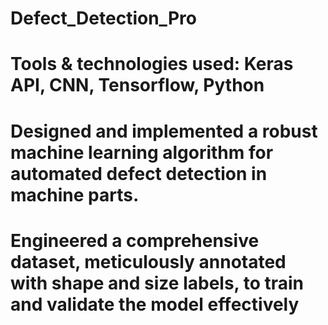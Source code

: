 # Defect_Detection_Pro
# Tools & technologies used: Keras API, CNN, Tensorflow, Python
# Designed and implemented a robust machine learning algorithm for automated defect detection in machine parts.
# Engineered a comprehensive dataset, meticulously annotated with shape and size labels, to train and validate the model effectively
